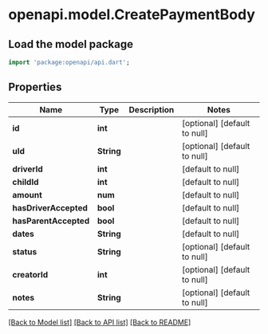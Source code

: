 # openapi.model.CreatePaymentBody

## Load the model package
```dart
import 'package:openapi/api.dart';
```

## Properties
Name | Type | Description | Notes
------------ | ------------- | ------------- | -------------
**id** | **int** |  | [optional] [default to null]
**uId** | **String** |  | [optional] [default to null]
**driverId** | **int** |  | [default to null]
**childId** | **int** |  | [default to null]
**amount** | **num** |  | [default to null]
**hasDriverAccepted** | **bool** |  | [default to null]
**hasParentAccepted** | **bool** |  | [default to null]
**dates** | **String** |  | [default to null]
**status** | **String** |  | [optional] [default to null]
**creatorId** | **int** |  | [optional] [default to null]
**notes** | **String** |  | [optional] [default to null]

[[Back to Model list]](../README.md#documentation-for-models) [[Back to API list]](../README.md#documentation-for-api-endpoints) [[Back to README]](../README.md)


